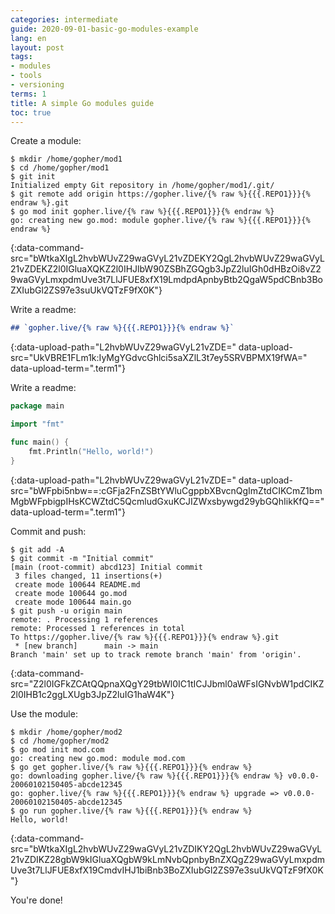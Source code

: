 ```yaml
---
categories: intermediate
guide: 2020-09-01-basic-go-modules-example
lang: en
layout: post
tags:
- modules
- tools
- versioning
terms: 1
title: A simple Go modules guide
toc: true
---
```


Create a module:

```.term1
$ mkdir /home/gopher/mod1
$ cd /home/gopher/mod1
$ git init
Initialized empty Git repository in /home/gopher/mod1/.git/
$ git remote add origin https://gopher.live/{% raw %}{{{.REPO1}}}{% endraw %}.git
$ go mod init gopher.live/{% raw %}{{{.REPO1}}}{% endraw %}
go: creating new go.mod: module gopher.live/{% raw %}{{{.REPO1}}}{% endraw %}
```
{:data-command-src="bWtkaXIgL2hvbWUvZ29waGVyL21vZDEKY2QgL2hvbWUvZ29waGVyL21vZDEKZ2l0IGluaXQKZ2l0IHJlbW90ZSBhZGQgb3JpZ2luIGh0dHBzOi8vZ29waGVyLmxpdmUve3t7LlJFUE8xfX19LmdpdApnbyBtb2QgaW5pdCBnb3BoZXIubGl2ZS97e3suUkVQTzF9fX0K"}

Write a readme:

```md
## `gopher.live/{% raw %}{{{.REPO1}}}{% endraw %}`
```
{:data-upload-path="L2hvbWUvZ29waGVyL21vZDE=" data-upload-src="UkVBRE1FLm1k:IyMgYGdvcGhlci5saXZlL3t7ey5SRVBPMX19fWA=" data-upload-term=".term1"}

Write a readme:

```go
package main

import "fmt"

func main() {
	fmt.Println("Hello, world!")
}
```
{:data-upload-path="L2hvbWUvZ29waGVyL21vZDE=" data-upload-src="bWFpbi5nbw==:cGFja2FnZSBtYWluCgppbXBvcnQgImZtdCIKCmZ1bmMgbWFpbigpIHsKCWZtdC5QcmludGxuKCJIZWxsbywgd29ybGQhIikKfQ==" data-upload-term=".term1"}

Commit and push:

```.term1
$ git add -A
$ git commit -m "Initial commit"
[main (root-commit) abcd123] Initial commit
 3 files changed, 11 insertions(+)
 create mode 100644 README.md
 create mode 100644 go.mod
 create mode 100644 main.go
$ git push -u origin main
remote: . Processing 1 references        
remote: Processed 1 references in total        
To https://gopher.live/{% raw %}{{{.REPO1}}}{% endraw %}.git
 * [new branch]      main -> main
Branch 'main' set up to track remote branch 'main' from 'origin'.
```
{:data-command-src="Z2l0IGFkZCAtQQpnaXQgY29tbWl0IC1tICJJbml0aWFsIGNvbW1pdCIKZ2l0IHB1c2ggLXUgb3JpZ2luIG1haW4K"}

Use the module:

```.term1
$ mkdir /home/gopher/mod2
$ cd /home/gopher/mod2
$ go mod init mod.com
go: creating new go.mod: module mod.com
$ go get gopher.live/{% raw %}{{{.REPO1}}}{% endraw %}
go: downloading gopher.live/{% raw %}{{{.REPO1}}}{% endraw %} v0.0.0-20060102150405-abcde12345
go: gopher.live/{% raw %}{{{.REPO1}}}{% endraw %} upgrade => v0.0.0-20060102150405-abcde12345
$ go run gopher.live/{% raw %}{{{.REPO1}}}{% endraw %}
Hello, world!
```
{:data-command-src="bWtkaXIgL2hvbWUvZ29waGVyL21vZDIKY2QgL2hvbWUvZ29waGVyL21vZDIKZ28gbW9kIGluaXQgbW9kLmNvbQpnbyBnZXQgZ29waGVyLmxpdmUve3t7LlJFUE8xfX19CmdvIHJ1biBnb3BoZXIubGl2ZS97e3suUkVQTzF9fX0K"}

You're done!

<script>let pageGuide="2020-09-01-basic-go-modules-example"; let pageLanguage="en"; let pageScenario="go115";</script>
